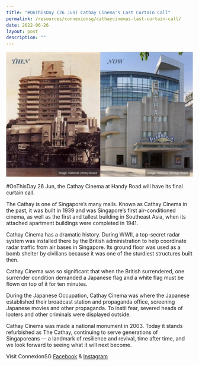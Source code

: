 ```yaml
---
title: "#OnThisDay (26 Jun) Cathay Cinema's Last Curtain Call"
permalink: /resources/connexionsg/cathaycinemas-last-curtain-call/
date: 2022-06-26
layout: post
description: ""
---
```

![](/images/connexionsg/2022/Cathay%20last%20curtain%20call.jpg)

#OnThisDay 26 Jun, the Cathay Cinema at Handy Road will have its final curtain call.

The Cathay is one of Singapore’s many malls. Known as Cathay Cinema in the past, it was built in 1939 and was Singapore’s first air-conditioned cinema, as well as the first and tallest building in Southeast Asia, when its attached apartment buildings were completed in 1941.

Cathay Cinema has a dramatic history. During WWII, a top-secret radar system was installed there by the British administration to help coordinate radar traffic from air bases in Singapore. Its ground floor was used as a bomb shelter by civilians because it was one of the sturdiest structures built then.

Cathay Cinema was so significant that when the British surrendered, one surrender condition demanded a Japanese flag and a white flag must be flown on top of it for ten minutes.

During the Japanese Occupation, Cathay Cinema was where the Japanese established their broadcast station and propaganda office, screening Japanese movies and other propaganda. To instil fear, severed heads of looters and other criminals were displayed outside.

Cathay Cinema was made a national monument in 2003. Today it stands refurbished as The Cathay, continuing to serve generations of Singaporeans — a landmark of resilience and revival, time after time, and we look forward to seeing what it will next become.

Visit ConnexionSG [Facebook](https://www.facebook.com/ConnexionSG) & [Instagram](https://www.instagram.com/connexionsg/)